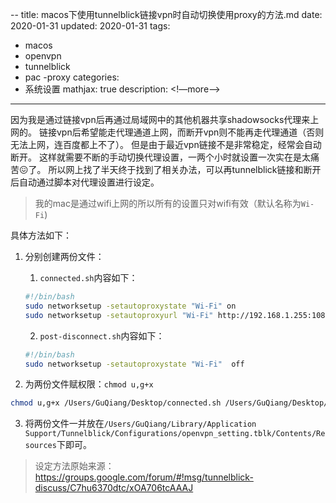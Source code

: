 --
title: macos下使用tunnelblick链接vpn时自动切换使用proxy的方法.md
date: 2020-01-31
updated: 2020-01-31
tags:
 - macos
 - openvpn
 - tunnelblick
 - pac
  -proxy
categories:
 - 系统设置
mathjax: true
description: <!—more—->
---

因为我是通过链接vpn后再通过局域网中的其他机器共享shadowsocks代理来上网的。
链接vpn后希望能走代理通道上网，而断开vpn则不能再走代理通道（否则无法上网，连百度都上不了）。
但是由于最近vpn链接不是非常稳定，经常会自动断开。
这样就需要不断的手动切换代理设置，一两个小时就设置一次实在是太痛苦😖了。
所以网上找了半天终于找到了相关办法，可以再tunnelblick链接和断开后自动通过脚本对代理设置进行设定。

> 我的mac是通过wifi上网的所以所有的设置只对wifi有效（默认名称为`Wi-Fi`)

具体方法如下：

1. 分别创建两份文件：

    1. `connected.sh`内容如下：
    ```bash
    #!/bin/bash
    sudo networksetup -setautoproxystate "Wi-Fi" on
    sudo networksetup -setautoproxyurl "Wi-Fi" http://192.168.1.255:1080/pac on
    ```
  
    2. `post-disconnect.sh`内容如下：
    ```bash
    #!/bin/bash
    sudo networksetup -setautoproxystate "Wi-Fi"  off
    ```
  
2. 为两份文件赋权限：`chmod u,g+x`
  ```bash
  chmod u,g+x /Users/GuQiang/Desktop/connected.sh /Users/GuQiang/Desktop/post-disconnect.sh
  ```
3. 将两份文件一并放在`/Users/GuQiang/Library/Application Support/Tunnelblick/Configurations/openvpn_setting.tblk/Contents/Resources`下即可。

> 设定方法原始来源：https://groups.google.com/forum/#!msg/tunnelblick-discuss/C7hu6370dtc/xOA706tcAAAJ
